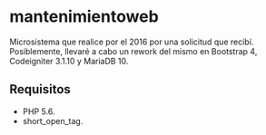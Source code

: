 # mantenimientoweb
Microsistema que realice por el 2016 por una solicitud que recibí. Posiblemente, llevaré a cabo un rework del mismo en Bootstrap 4, Codeigniter 3.1.10 y MariaDB 10.

## Requisitos
* PHP 5.6.
* short_open_tag.